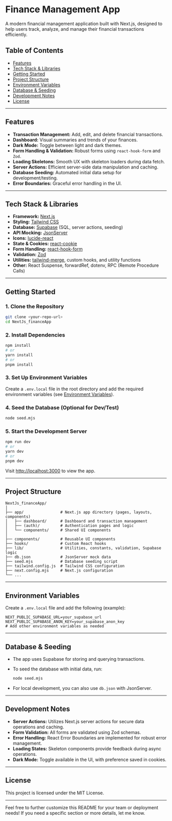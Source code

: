 # Finance Management App

A modern financial management application built with Next.js, designed to help users track, analyze, and manage their financial transactions efficiently.

## Table of Contents

- [Features](#features)
- [Tech Stack & Libraries](#tech-stack--libraries)
- [Getting Started](#getting-started)
- [Project Structure](#project-structure)
- [Environment Variables](#environment-variables)
- [Database & Seeding](#database--seeding)
- [Development Notes](#development-notes)
- [License](#license)

---

## Features

- **Transaction Management:** Add, edit, and delete financial transactions.
- **Dashboard:** Visual summaries and trends of your finances.
- **Dark Mode:** Toggle between light and dark themes.
- **Form Handling & Validation:** Robust forms using `react-hook-form` and `Zod`.
- **Loading Skeletons:** Smooth UX with skeleton loaders during data fetch.
- **Server Actions:** Efficient server-side data manipulation and caching.
- **Database Seeding:** Automated initial data setup for development/testing.
- **Error Boundaries:** Graceful error handling in the UI.

---

## Tech Stack & Libraries

- **Framework:** [Next.js](https://nextjs.org/)
- **Styling:** [Tailwind CSS](https://tailwindcss.com/)
- **Database:** [Supabase](https://supabase.com/) (SQL, server actions, seeding)
- **API Mocking:** [JsonServer](https://github.com/typicode/json-server)
- **Icons:** [lucide-react](https://lucide.dev/)
- **State & Cookies:** [react-cookie](https://www.npmjs.com/package/react-cookie)
- **Form Handling:** [react-hook-form](https://react-hook-form.com/)
- **Validation:** [Zod](https://zod.dev/)
- **Utilities:** [tailwind-merge](https://github.com/dcastil/tailwind-merge), custom hooks, and utility functions
- **Other:** React Suspense, forwardRef, dotenv, RPC (Remote Procedure Calls)

---

## Getting Started

### 1. Clone the Repository

```bash
git clone <your-repo-url>
cd NextJs_financeApp
```

### 2. Install Dependencies

```bash
npm install
# or
yarn install
# or
pnpm install
```

### 3. Set Up Environment Variables

Create a `.env.local` file in the root directory and add the required environment variables (see [Environment Variables](#environment-variables)).

### 4. Seed the Database (Optional for Dev/Test)

```bash
node seed.mjs
```

### 5. Start the Development Server

```bash
npm run dev
# or
yarn dev
# or
pnpm dev
```

Visit [http://localhost:3000](http://localhost:3000) to view the app.

---

## Project Structure

```
NextJs_financeApp/
│
├── app/                # Next.js app directory (pages, layouts, components)
│   ├── dashboard/      # Dashboard and transaction management
│   ├── (auth)/         # Authentication pages and logic
│   └── components/     # Shared UI components
│
├── components/         # Reusable UI components
├── hooks/              # Custom React hooks
├── lib/                # Utilities, constants, validation, Supabase logic
├── db.json             # JsonServer mock data
├── seed.mjs            # Database seeding script
├── tailwind.config.js  # Tailwind CSS configuration
├── next.config.mjs     # Next.js configuration
└── ...
```

---

## Environment Variables

Create a `.env.local` file and add the following (example):

```
NEXT_PUBLIC_SUPABASE_URL=your_supabase_url
NEXT_PUBLIC_SUPABASE_ANON_KEY=your_supabase_anon_key
# Add other environment variables as needed
```

---

## Database & Seeding

- The app uses Supabase for storing and querying transactions.
- To seed the database with initial data, run:

  ```bash
  node seed.mjs
  ```

- For local development, you can also use `db.json` with JsonServer.

---

## Development Notes

- **Server Actions:** Utilizes Next.js server actions for secure data operations and caching.
- **Form Validation:** All forms are validated using Zod schemas.
- **Error Handling:** React Error Boundaries are implemented for robust error management.
- **Loading States:** Skeleton components provide feedback during async operations.
- **Dark Mode:** Toggle available in the UI, with preference saved in cookies.

---

## License

This project is licensed under the MIT License.

---

Feel free to further customize this README for your team or deployment needs! If you need a specific section or more details, let me know.